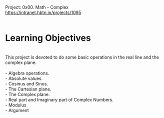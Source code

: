 Project: 0x00. Math - Complex<br>
https://intranet.hbtn.io/projects/1095<br>
<br>
# Learning Objectives<br>
<br>
This project is devoted to do some basic operations in the real line and the complex plane.<br>
<br>
- Algebra operations.<br>
- Absolute values.<br>
- Cosinus and Sinus.<br>
- The Cartesian plane.<br>
- The Complex plane.<br>
- Real part and Imaginary part of Complex Numbers.<br>
- Modulus<br>
- Argument<br>
<br>